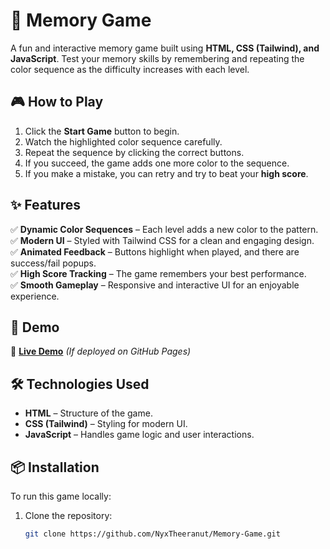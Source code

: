 # 🧠 Memory Game

A fun and interactive memory game built using **HTML, CSS (Tailwind), and JavaScript**. Test your memory skills by remembering and repeating the color sequence as the difficulty increases with each level.

## 🎮 How to Play

1. Click the **Start Game** button to begin.
2. Watch the highlighted color sequence carefully.
3. Repeat the sequence by clicking the correct buttons.
4. If you succeed, the game adds one more color to the sequence.
5. If you make a mistake, you can retry and try to beat your **high score**.

## ✨ Features

✅ **Dynamic Color Sequences** – Each level adds a new color to the pattern.  
✅ **Modern UI** – Styled with Tailwind CSS for a clean and engaging design.  
✅ **Animated Feedback** – Buttons highlight when played, and there are success/fail popups.  
✅ **High Score Tracking** – The game remembers your best performance.  
✅ **Smooth Gameplay** – Responsive and interactive UI for an enjoyable experience.  

## 🚀 Demo

🔗 **[Live Demo](https://nyxtheeranut.github.io/Memory-Game/)** *(If deployed on GitHub Pages)*

## 🛠️ Technologies Used

- **HTML** – Structure of the game.
- **CSS (Tailwind)** – Styling for modern UI.
- **JavaScript** – Handles game logic and user interactions.

## 📦 Installation

To run this game locally:

1. Clone the repository:
   ```sh
   git clone https://github.com/NyxTheeranut/Memory-Game.git
